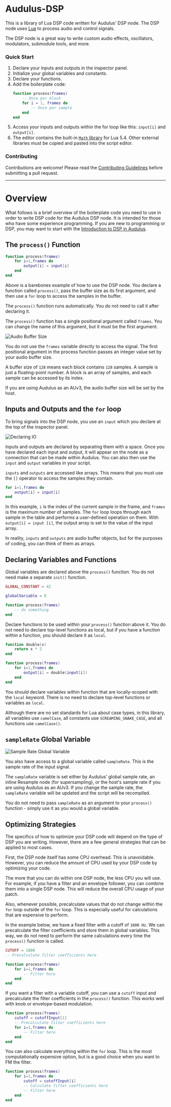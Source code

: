 # Audulus-DSP

This is a library of Lua DSP code written for Audulus' DSP node. The DSP node uses [Lua](https://www.lua.org/) to process audio and control signals. 

The DSP node is a great way to write custom audio effects, oscillators, modulators, submodule tools, and more.

### Quick Start

1. Declare your inputs and outputs in the inspector panel.
1. Initialize your global variables and constants.
1. Declare your functions.
1. Add the boilerplate code:
    ``` lua
    function process(frames)
        -- Once per block
        for i = 1, frames do
            -- Once per sample
        end
    end
    ```
1. Access your inputs and outputs within the for loop like this: `input[i]` and `output[i]`.
1. The editor contains the built-in [`Math` library](https://www.lua.org/manual/5.4/manual.html#6.7) for Lua 5.4. Other external libraries must be copied and pasted into the script editor.

### Contributing

Contributions are welcome! Please read the [Contributing Guidelines](/docs/CONTRIBUTING.md) before submitting a pull request.

---
# Overview

What follows is a brief overview of the boilerplate code you need to use in order to write DSP code for the Audulus DSP node. It is intended for those who have some experience programming. If you are new to programming or DSP, you may want to start with the [Introduction to DSP in Audulus](/docs/intro_to_dsp/intro_to_dsp.md).

## The `process()` Function

``` lua
function process(frames)
    for i=1,frames do
        output[i] = input[i]
    end
end
```

Above is a barebones example of how to use the DSP node. You declare a function called `process()`, pass the buffer size as its first argument, and then use a `for` loop to access the samples in the buffer.

The `process()` function runs automatically. You do not need to call it after declaring it.

The `process()` function has a single positional argument called `frames`. You can change the name of this argument, but it must be the first argument.

![Audio Buffer Size](/docs/img/audio-buffer-size.png)

You do not use the `frames` variable directly to access the signal. The first positional argument in the process function passes an integer value set by your audio buffer size. 

A buffer size of `128` means each block contains `128` samples. A sample is just a floating-point number. A block is an array of samples, and each sample can be accessed by its index. 

If you are using Audulus as an AUv3, the audio buffer size will be set by the host.

## Inputs and Outputs and the `for` loop

To bring signals into the DSP node, you use an `input` which you declare at the top of the inspector panel.

![Declaring IO](/docs/img/declaring-io.png)

Inputs and outputs are declared by separating them with a space. Once you have declared each input and output, it will appear on the node as a connection that can be made within Audulus. You can also then use the `input` and `output` variables in your script.

`inputs` and `outputs` are accessed like arrays. This means that you must use the `[]` operator to access the samples they contain.

``` lua
for i=1,frames do
    output[i] = input[i]
end
```

In this example, `i` is the index of the current sample in the frame, and `frames` is the maximum number of samples. The `for` loop loops through each sample in the table and performs a user-defined operation on them. With `output[i] = input [i]`, the output array is set to the value of the input array.

In reality, `inputs` and `outputs` are audio buffer objects, but for the purposes of coding, you can think of them as arrays.

## Declaring Variables and Functions

Global variables are declared above the `process()` function. You do not need make a separate `init()` function.

``` lua
GLOBAL_CONSTANT = 42

globalVariable = 0

function process(frames)
    -- do something
end
```

Declare functions to be used within your `process()` function above it. You do not need to declare top-level functions as local, but if you have a function within a function, you should declare it as `local`.

``` lua
function double(x)
    return x * 2
end

function process(frames)
    for i=1,frames do
        output[i] = double(input[i])
    end
end
```

You should declare variables within function that are locally-scoped with the `local` keyword. There is no need to declare top-level functions or variables as `local`.

Although there are no set standards for Lua about case types, in this library, all variables use `camelCase`, all constants use `SCREAMING_SNAKE_CASE`, and all functions use `camelCase()`.

## `sampleRate` Global Variable
![Sample Rate Global Variable](/docs/img/sample-rate-global.png)

You also have access to a global variable called `sampleRate`. This is the sample rate of the input signal. 

The `sampleRate` variable is set either by Audulus' global sample rate, an inline Resample node (for supersampling), or the host's sample rate if you are using Audulus as an AUv3. If you change the sample rate, the `sampleRate` variable will be updated and the script will be recompiled.

You do not need to pass `sampleRate` as an argument to your `process()` function - simply use it as you would a global variable.

## Optimizing Strategies

The specifics of how to optimize your DSP code will depend on the type of DSP you are writing. However, there are a few general strategies that can be applied to most cases.

First, the DSP node itself has some CPU overhead. This is unavoidable. However, you can reduce the amount of CPU used by your DSP code by optimizing your code.

The more that you can do within one DSP node, the less CPU you will use. For example, if you have a filter and an envelope follower, you can combine them into a single DSP node. This will reduce the overall CPU usage of your patch.

Also, whenever possible, precalculate values that do not change within the `for` loop outside of the `for` loop. This is especially useful for calculations that are expensive to perform.

In the example below, we have a fixed filter with a cutoff of `1000 Hz`. We can precalculate the filter coefficients and store them in global variables. This way, we do not need to perform the same calculations every time the `process()` function is called.

``` lua
CUTOFF = 1000
-- Precalculate filter coefficients here

function process(frames)
    for i=1,frames do
        -- Filter here
    end
end
```

If you want a filter with a variable cutoff, you can use a `cutoff` input and precalculate the filter coefficients in the `process()` function. This works well with knob or envelope-based modulation.

``` lua
function process(frames)
    cutoff = cutoffInput[1]
    -- Precalculate filter coefficients here
    for i=1,frames do
        -- Filter here
    end
end
```

You can also calculate everything within the `for` loop. This is the most computationally expensive option, but is a good choice when you want to FM the filter.

``` lua
function process(frames)
    for i=1,frames do
        cutoff = cutoffInput[i]
        -- Calculate filter coefficients here
        -- Filter here
    end
end
```
